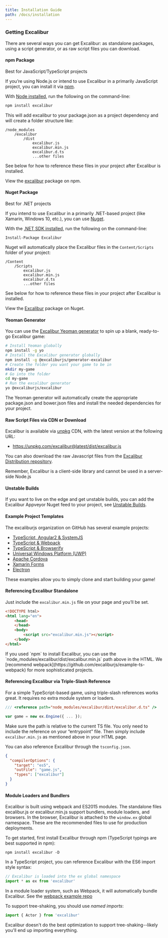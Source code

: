```yaml
---
title: Installation Guide
path: /docs/installation
---
```


### Getting Excalibur

There are several ways you can get Excalibur: as standalone packages, using a script generator, or as raw script files you can download.

#### npm Package

<docs-note>Best for JavaScript/TypeScript projects</docs-note>

If you’re using Node.js or intend to use Excalibur in a primarily JavaScript project, you can install it via [npm](https://docs.npmjs.com/getting-started/what-is-npm).

With [Node installed](https://nodejs.org/en/download/), run the following on the command-line:

```bash
npm install excalibur
```

This will add excalibur to your package.json as a project dependency and will create a folder structure like:

```
/node_modules
    /excalibur
        /dist
            excalibur.js
            excalibur.min.js
            excalibur.d.ts
            ...other files
```

See below for how to reference these files in your project after Excalibur is installed.

View the [excalibur](https://www.npmjs.com/package/excalibur) package on npm.

#### Nuget Package

<docs-note>Best for .NET projects</docs-note>

If you intend to use Excalibur in a primarily .NET-based project (like Xamarin, Windows 10, etc.), you can use [Nuget](https://www.nuget.org/).

With the [.NET SDK installed](https://docs.microsoft.com/en-us/dotnet/framework/install/), run the following on the command-line:

    Install-Package Excalibur

Nuget will automatically place the Excalibur files in the `Content/Scripts` folder of your project:

```
/Content
    /Scripts
        excalibur.js
        excalibur.min.js
        excalibur.d.ts
        ...other files
```

See below for how to reference these files in your project after Excalibur is installed.

View the [Excalibur](https://www.nuget.org/packages/Excalibur/) package on Nuget.

#### Yeoman Generator

You can use the [Excalibur Yeoman generator](https://github.com/excaliburjs/generator-excalibur) to spin up a blank, ready-to-go Excalibur game:

```bash
# Install Yeoman globally
npm install -g yo
# Install the Excalibur generator globally
npm install -g @excaliburjs/generator-excalibur
# Create the folder you want your game to be in
mkdir my-game
# Go into the folder
cd my-game
# Run the excalibur generator
yo @excaliburjs/excalibur
```

The Yeoman generator will automatically create the appropriate package.json and bower.json files and install the needed dependencies for your project.

#### Raw Script Files via CDN or Download

Excalibur is available via [unpkg](https://unpkg.com/) CDN, with the latest version at the following URL:

- https://unpkg.com/excalibur@latest/dist/excalibur.js

You can also download the raw Javascript files from the [Excalibur Distribution repository](https://github.com/excaliburjs/excalibur-dist/releases).

<docs-note>
  Remember, Excalibur is a client-side library and cannot be used in a server-side Node.js
</docs-note>

#### Unstable Builds

If you want to live on the edge and get unstable builds, you can add the Excalibur Appveyor Nuget feed to your project, see [Unstable Builds](http://docs.excaliburjs.com/en/latest/unstable.html).

#### Example Project Templates

The excaliburjs organization on GitHub has several example projects:

- [TypeScript, Angular2 & SystemJS](https://github.com/excaliburjs/example-ts-angular2)
- [TypeScript & Webpack][example-webpack]
- [TypeScript & Browserify](https://github.com/excaliburjs/example-ts-browserify)
- [Universal Windows Platform (UWP)](https://github.com/excaliburjs/example-uwp)
- [Apache Cordova](https://github.com/excaliburjs/example-cordova)
- [Xamarin Forms](https://github.com/excaliburjs/example-xamarin)
- [Electron](https://github.com/excaliburjs/example-electron)

These examples allow you to simply clone and start building your game!

#### Referencing Excalibur Standalone

Just include the `excalibur.min.js` file on your page and you’ll be set.

```html
<!DOCTYPE html>
<html lang="en">
    <head>
    </head>
    <body>
        <script src="excalibur.min.js"></script>
    </body>
</html>
```

<docs-note>
If you used `npm` to install Excalibur, you can use the `node_modules/excalibur/dist/excalibur.min.js` path above in the HTML. We [recommend webpack](https://github.com/excaliburjs/example-ts-webpack) for more sophisticated projects.
</docs-note>

#### Referencing Excalibur via Triple-Slash Reference

For a simple TypeScript-based game, using triple-slash references works great. It requires no extra module system or loaders.

```js
/// <reference path="node_modules/excalibur/dist/excalibur.d.ts" />

var game = new ex.Engine({ ... });
```

Make sure the path is relative to the current TS file. You only need to include the reference on your “entrypoint” file. Then simply include `excalibur.min.js` as mentioned above in your HTML page.

You can also reference Excalibur through the `tsconfig.json`.

```json
{
  "compilerOptions": {
    "target": "es5",
    "outFile": "game.js",
    "types": ["excalibur"]
  }
}
```

#### Module Loaders and Bundlers

Excalibur is built using webpack and ES2015 modules. The standalone files excalibur.js or excalibur.min.js support bundlers, module loaders, and browsers. In the browser, Excalibur is attached to the `window.ex` global namespace. These are the recommended files to use for production deployments.

To get started, first install Excalibur through npm (TypeScript typings are best supported in npm):

    npm install excalibur -D

In a TypeScript project, you can reference Excalibur with the ES6 import style syntax:

```js
// Excalibur is loaded into the ex global namespace
import * as ex from 'excalibur'
```

In a module loader system, such as Webpack, it will automatically bundle Excalibur. See the [webpack example repo][example-webpack]

To support tree-shaking, you should use *named imports*:

```js
import { Actor } from 'excalibur'
```

<docs-note variant="warning">
Excalibur doesn't do the best optimization to support tree-shaking--likely you'll end up importing everything.
</docs-note>

[example-webpack]: https://github.com/excaliburjs/example-ts-webpack